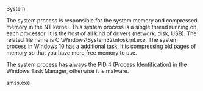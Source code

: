 System

The system process is responsible for the system memory and compressed memory in the NT kernel. 
This system process is a single thread running on each processor. 
It is the host of all kind of drivers (network, disk, USB). 
The related file name is C:\Windows\System32\ntoskrnl.exe. 
The system process in Windows 10 has a additional task, 
it is compressing old pages of memory so that you have more free memory to use.

The system process has always the PID 4 (Process Identification) in the Windows Task Manager, otherwise it is malware. 

smss.exe
